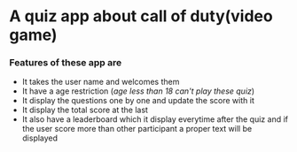 # A quiz app about call of duty(video game)

### Features of these app are

- It takes the user name and welcomes them
- It have a age restriction (_age less than 18 can't play these quiz_)
- It display the questions one by one and update the score with it
- It display the total score at the last
- It also have a leaderboard which it display everytime after the quiz and if the user score more than other participant a proper text will be displayed
